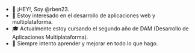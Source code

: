 - 👋 ¡HEY!, Soy @rben23.
- 👀 Estoy interesado en el desarrollo de aplicaciones web y multiplataforma.
- 🎓 Actualmente estoy cursando el segundo año de DAM (Desarrollo de Aplicaciones Multiplataforma).
- 🌱 Siempre intento aprender y mejorar en todo lo que hago.

<!---
rben23/rben23 is a ✨ special ✨ repository because its `README.md` (this file) appears on your GitHub profile.
You can click the Preview link to take a look at your changes.
--->
